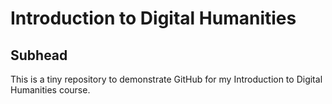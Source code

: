 # Introduction to Digital Humanities
## Subhead
This is a tiny repository to demonstrate GitHub for my Introduction to Digital Humanities course.
